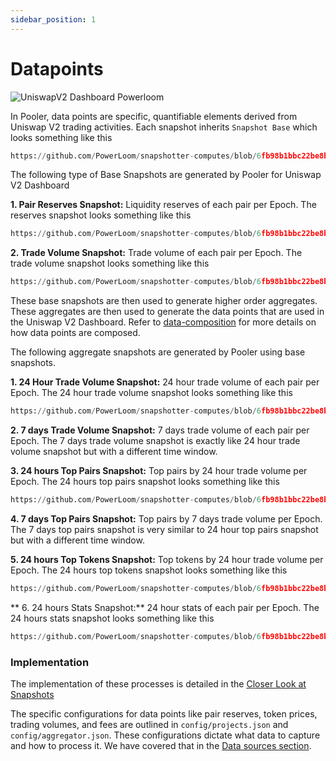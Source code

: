 ```yaml
---
sidebar_position: 1
---
```


# Datapoints

![UniswapV2 Dashboard Powerloom](/images/uniswapv2-dashboard-powerloom.png)

In Pooler, data points are specific, quantifiable elements derived from Uniswap V2 trading activities. 
Each snapshot inherits `Snapshot Base` which looks something like this
```python reference
https://github.com/PowerLoom/snapshotter-computes/blob/6fb98b1bbc22be8b5aba8bdc860004d35786f4df/utils/models/message_models.py#L9-L17
```

The following type of Base Snapshots are generated by Pooler for Uniswap V2 Dashboard

**1. Pair Reserves Snapshot:** Liquidity reserves of each pair per Epoch. The reserves snapshot looks something like this
```python reference
https://github.com/PowerLoom/snapshotter-computes/blob/6fb98b1bbc22be8b5aba8bdc860004d35786f4df/utils/models/message_models.py#L20-L32
```
**2. Trade Volume Snapshot:** Trade volume of each pair per Epoch. The trade volume snapshot looks something like this
```python reference
https://github.com/PowerLoom/snapshotter-computes/blob/6fb98b1bbc22be8b5aba8bdc860004d35786f4df/utils/models/message_models.py#L40-L54

```

These base snapshots are then used to generate higher order aggregates. These aggregates are then used to generate the data points that are used in the Uniswap V2 Dashboard. Refer to [data-composition](/docs/Protocol/data-composition) for more details on how data points are composed.

The following aggregate snapshots are generated by Pooler using base snapshots.

**1. 24 Hour Trade Volume Snapshot:** 24 hour trade volume of each pair per Epoch. The 24 hour trade volume snapshot looks something like this
```python reference
https://github.com/PowerLoom/snapshotter-computes/blob/6fb98b1bbc22be8b5aba8bdc860004d35786f4df/utils/models/message_models.py#L57-L64
```

**2. 7 days Trade Volume Snapshot:** 7 days trade volume of each pair per Epoch. The 7 days trade volume snapshot is exactly like 24 hour trade volume snapshot but with a different time window. 

**3. 24 hours Top Pairs Snapshot:** Top pairs by 24 hour trade volume per Epoch. The 24 hours top pairs snapshot looks something like this
```python reference
https://github.com/PowerLoom/snapshotter-computes/blob/6fb98b1bbc22be8b5aba8bdc860004d35786f4df/utils/models/message_models.py#L83-L93
```
**4. 7 days Top Pairs Snapshot:** Top pairs by 7 days trade volume per Epoch. The 7 days top pairs snapshot is very similar to 24 hour top pairs snapshot but with a different time window.

**5. 24 hours Top Tokens Snapshot:** Top tokens by 24 hour trade volume per Epoch. The 24 hours top tokens snapshot looks something like this
```python reference
https://github.com/PowerLoom/snapshotter-computes/blob/6fb98b1bbc22be8b5aba8bdc860004d35786f4df/utils/models/message_models.py#L67-L80
```

** 6. 24 hours Stats Snapshot:** 24 hour stats of each pair per Epoch. The 24 hours stats snapshot looks something like this
```python reference
https://github.com/PowerLoom/snapshotter-computes/blob/6fb98b1bbc22be8b5aba8bdc860004d35786f4df/utils/models/message_models.py#L108-L115
```

### Implementation

The implementation of these processes is detailed in the [Closer Look at Snapshots](/docs/build-with-powerloom/use-cases/existing-implementations/uniswapv2-dashboard/closer-look-at-snapshots.md)


The specific configurations for data points like pair reserves, token prices, trading volumes, and fees are outlined in `config/projects.json` and `config/aggregator.json`. These configurations dictate what data to capture and how to process it. We have covered that in the [Data sources section](/docs/Protocol/data-sources).

